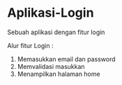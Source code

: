 # Aplikasi-Login
Sebuah aplikasi dengan fitur login

Alur fitur Login : 
1. Memasukkan email dan password
2. Memvalidasi masukkan
3. Menampilkan halaman home
